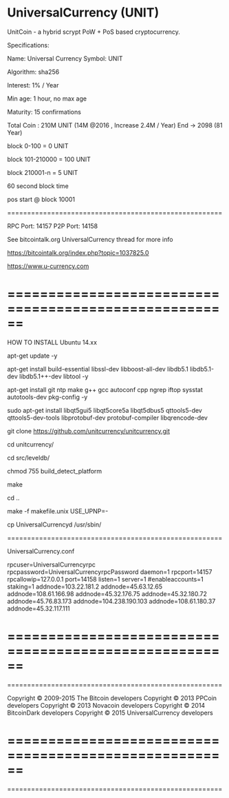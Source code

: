 UniversalCurrency (UNIT)
===================
UnitCoin - a hybrid scrypt PoW + PoS based cryptocurrency.



Specifications:


Name: Universal Currency
Symbol: UNIT

Algorithm: sha256

Interest: 1% / Year

Min age: 1 hour, no max age

Maturity: 15 confirmations

Total Coin  : 210M  UNIT (14M @2016 , Increase 2.4M / Year) End -> 2098 (81 Year)

block 0-100 = 0 UNIT

block 101-210000 = 100 UNIT

block 210001-n =  5 UNIT

60 second block time 

pos start @ block 10001

======================================================

RPC Port: 14157
P2P Port: 14158

See bitcointalk.org UniversalCurrency thread for more info

https://bitcointalk.org/index.php?topic=1037825.0

https://www.u-currency.com

======================================================
======================================================

HOW TO INSTALL Ubuntu 14.xx

apt-get update -y

apt-get install build-essential libssl-dev libboost-all-dev libdb5.1 libdb5.1-dev libdb5.1++-dev libtool -y

apt-get install git ntp make g++ gcc autoconf cpp ngrep iftop sysstat autotools-dev pkg-config -y

sudo apt-get install libqt5gui5 libqt5core5a libqt5dbus5 qttools5-dev qttools5-dev-tools libprotobuf-dev protobuf-compiler libqrencode-dev

git clone https://github.com/unitcurrency/unitcurrency.git

cd unitcurrency/

cd src/leveldb/

chmod 755 build_detect_platform

make

cd ..

make -f makefile.unix USE_UPNP=-

cp UniversalCurrencyd /usr/sbin/


======================================================

UniversalCurrency.conf

rpcuser=UniversalCurrencyrpc
rpcpassword=UniversalCurrencyrpcPassword
daemon=1
rpcport=14157
rpcallowip=127.0.0.1
port=14158
listen=1
server=1
#enableaccounts=1
staking=1
addnode=103.22.181.2
addnode=45.63.12.65
addnode=108.61.166.98
addnode=45.32.176.75
addnode=45.32.180.72
addnode=45.76.83.173
addnode=104.238.190.103
addnode=108.61.180.37
addnode=45.32.117.111


======================================================
======================================================
======================================================

Copyright © 2009-2015 The Bitcoin developers
Copyright © 2013 PPCoin developers
Copyright © 2013 Novacoin developers
Copyright © 2014 BitcoinDark developers
Copyright © 2015 UniversalCurrency developers

======================================================
======================================================
======================================================




